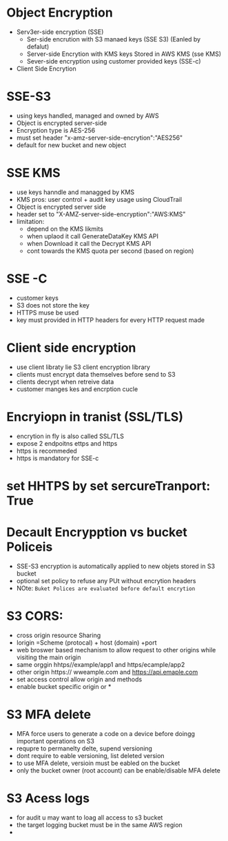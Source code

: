 # Object Encryption
 - Serv3er-side encryption (SSE)
    - Ser-side encrution with S3 manaed keys  (SSE S3)  (Eanled by defalut)
    - Server-side Encrytion with KMS keys Stored in AWS KMS (sse KMS)
    - Sever-side encryption using customer provided keys (SSE-c)
 - Client Side Encrytion
# SSE-S3
 - using keys handled, managed and owned by AWS
 - Object is encrypted server-side
 - Encryption type is AES-256
 - must set header "x-amz-server-side-encrytion":"AES256"
 - default for new bucket and new object
# SSE KMS
 - use keys hanndle and managged by KMS
 - KMS pros: user control + audit key usage using CloudTrail
 - Object is encrypted server side
 - header set to "X-AMZ-server-side-encryption":"AWS:KMS"
 - limitation:
   - depend on the KMS likmits
   - when uplaod it call GenerateDataKey KMS API
   - when Download it call the Decrypt KMS API
   - cont towards the KMS quota per second (based on region)
# SSE -C
 - customer keys
 - S3 does not store the key
 - HTTPS muse be used
 - key must provided in HTTP headers for every HTTP request made
# Client side encryption
 - use client libraty lie S3 client encryption library
 - clients must encrypt data themselves before send to S3
 - clients decrypt when retreive data
 - customer manges kes and encrption cucle
# Encryiopn in tranist (SSL/TLS)
 - encrytion in fly is also called SSL/TLS
 - expose 2 endpoitns ettps  and https
 - https is recommeded
 - https is mandatory for SSE-c
# set HHTPS by set sercureTranport: True
# Decault Encrypption vs bucket Policeis 
 - SSE-S3 encryption is automatically applied to new objets stored in S3 bucket
 - optional set policy  to refuse any PUt without encrytion headers
 - NOte: `Buket Polices are evaluated before default encrytion`
# S3 CORS:
 - cross origin resource Sharing
 - lorigin =Scheme (protocal) + host  (domain) +port
 - web broswer based mechanism to allow request to other origins while visiting the main origin
 - same orggin  hhtps//example/app1 and https/ecample/app2
 - other origin https:// wweample.com  and https://api.emaple.com
 - set access control allow origin and methods
 - enable bucket specific origin or *
# S3 MFA delete
 - MFA force users to generate a code on a device before doingg important operations on S3
 - requpre to permanelty delte, supend versioning
 - dont require to eable versioning, list deleted version
 - to use MFA delete, versioin must be eabled on the bucket
 - only the bucket owner  (root account) can be enable/disable MFA delete
 # S3 Acess logs
  - for audit u may want to loag all access to s3 bucket
  - the target logging bucket must be in the same AWS region
  - 

